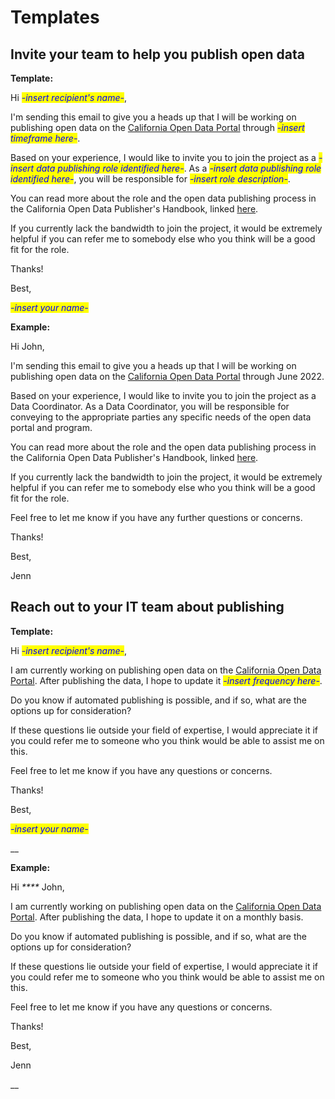 # Templates

## Invite your team to help you publish open data



**Template:**&#x20;

Hi _<mark style="color:blue;">-insert recipient's name-</mark>_,&#x20;

I'm sending this email to give you a heads up that I will be working on publishing open data on the [California Open Data Portal](https://data.ca.gov) through _<mark style="color:blue;">-insert timeframe here-</mark>_.&#x20;

Based on your experience, I would like to invite you to join the project as a _<mark style="color:blue;">-insert data publishing role identified here-</mark>_. As a _<mark style="color:blue;">-insert data publishing role identified here-</mark>_, you will be responsible for _<mark style="color:blue;">-insert role description-</mark>_.&#x20;

You can read more about the role and the open data publishing process in the California Open Data Publisher's Handbook, linked [here](review-the-pre-publishing-checklist.md#identify-your-publishing-team).&#x20;

If you currently lack the bandwidth to join the project, it would be extremely helpful if you can refer me to somebody else who you think will be a good fit for the role.&#x20;

Thanks!&#x20;

Best,&#x20;

_<mark style="color:blue;">-insert your name-</mark>_&#x20;



**Example:**&#x20;

Hi John,&#x20;

I'm sending this email to give you a heads up that I will be working on publishing open data on the [California Open Data Portal](https://data.ca.gov) through June 2022.&#x20;

Based on your experience, I would like to invite you to join the project as a Data Coordinator. As a Data Coordinator, you will be responsible for conveying to the appropriate parties any specific needs of the open data portal and program.&#x20;

You can read more about the role and the open data publishing process in the California Open Data Publisher's Handbook, linked [here](review-the-pre-publishing-checklist.md#identify-your-publishing-team).&#x20;

If you currently lack the bandwidth to join the project, it would be extremely helpful if you can refer me to somebody else who you think will be a good fit for the role.&#x20;

Feel free to let me know if you have any further questions or concerns.&#x20;

Thanks!&#x20;

Best,&#x20;

Jenn

## Reach out to your IT team about publishing

**Template:**&#x20;

Hi _<mark style="color:blue;">-insert recipient's name-</mark>_,&#x20;

I am currently working on publishing open data on the [California Open Data Portal](https://data.ca.gov). After publishing the data, I hope to update it _<mark style="color:blue;">-insert frequency here-</mark>_.&#x20;

Do you know if automated publishing is possible, and if so, what are the options up for consideration?&#x20;

If these questions lie outside your field of expertise, I would appreciate it if you could refer me to someone who you think would be able to assist me on this.&#x20;

Feel free to let me know if you have any questions or concerns.&#x20;

Thanks!

Best,

_<mark style="color:blue;">-insert your name-</mark>_

__

**Example:**&#x20;

Hi _****_ John, &#x20;

I am currently working on publishing open data on the [California Open Data Portal](https://data.ca.gov). After publishing the data, I hope to update it on a monthly basis.&#x20;

Do you know if automated publishing is possible, and if so, what are the options up for consideration?&#x20;

If these questions lie outside your field of expertise, I would appreciate it if you could refer me to someone who you think would be able to assist me on this.&#x20;

Feel free to let me know if you have any questions or concerns.&#x20;

Thanks!

Best,

Jenn

__


